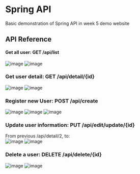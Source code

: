 # Spring API
Basic demonstration of Spring API in week 5 demo website

## API Reference

#### Get all user: GET  /api/list
![image](https://github.com/ducvg/Ki6/assets/117010800/57bd33f3-860b-47f8-aca6-e4a2de9d6e02)
![image](https://github.com/ducvg/Ki6/assets/117010800/57a75b4f-2782-40b6-939e-53fed71ffa65)

### Get user detail: GET  /api/detail/{id}
![image](https://github.com/ducvg/Ki6/assets/117010800/b1bd127d-f250-4301-8fac-32390c598438)
![image](https://github.com/ducvg/Ki6/assets/117010800/e96ce960-b6d0-4226-902c-91cecb33d8f6)

### Register new User:  POST  /api/create
![image](https://github.com/ducvg/Ki6/assets/117010800/edfa8389-34b7-4c42-a0ed-81a565d931d8)
![image](https://github.com/ducvg/Ki6/assets/117010800/8c0782d4-631d-485c-92b0-640dd46eb277)
![image](https://github.com/ducvg/Ki6/assets/117010800/68f527a1-f27d-443b-a907-bd4447a480d5)

### Update user information:  PUT /api/edit/update/{id}
From previous /api/detail/2, to:  <br>
![image](https://github.com/ducvg/Ki6/assets/117010800/237d6cb4-4859-4ccf-aaff-5d326e2dbdc2)
![image](https://github.com/ducvg/Ki6/assets/117010800/14040d91-059e-4853-9afa-60f5c41da94e)

### Delete a user:  DELETE /api/delete/{id}
![image](https://github.com/ducvg/Ki6/assets/117010800/baca73c3-46f3-4334-9945-c3413966ad17)
![image](https://github.com/ducvg/Ki6/assets/117010800/0ed3d9ba-a44b-4e0c-9d74-0ce5793582cc)






